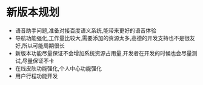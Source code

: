 # 新版本规划

- 语音助手问题,准备对接百度语义系统,能带来更好的语音体验
- 导航功能强化,工作量比较大,需要添加的资源太多,高德的开发支持也不是很友好,所以可能周期很长
- 新版本功能尽量保证不会增加系统资源占用量,开发者在开发的时候也会尽量测试,尽量保证不卡
- 在线皮肤功能强化,个人中心功能强化
- 用户行程功能开发
